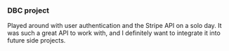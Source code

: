 ### DBC project

Played around with user authentication and the Stripe API on a solo day. It was such a great API to work with, and I  definitely want to integrate it into future side projects. 
